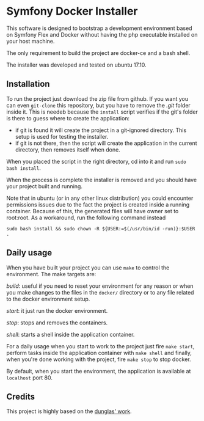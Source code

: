 # Symfony Docker Installer
This software is designed to bootstrap a development environment based on Symfony Flex and Docker without having the php executable installed on your host machine.

The only requirement to build the project are docker-ce and a bash shell.

The installer was developed and tested on ubuntu 17.10.

## Installation
To run the project just download the zip file from github. If you want you can even `git-clone` this repository, but you have to remove the *.git* folder inside it. This is needeb because the `install` script verifies if the git's folder is there to guess where to create the application:
- if git is found it will create the project in a git-ignored directory. This setup is used for testing the installer.
- if git is not there, then the script will create the application in the current directory, then removes itself when done.

When you placed the script in the right directory, cd into it and run `sudo bash install`.

When the process is complete the installer is removed and you should have your project built and running.

Note that in ubuntu (or in any other linux distribution) you could encounter permissions issues due to the fact the project is created inside a running container. Because of this, the generated files will have owner set to root:root. As a workaround, run the following command instead

```sudo bash install && sudo chown -R ${USER:=$(/usr/bin/id -run)}:$USER .```


## Daily usage
When you have built your project you can use `make` to control the environment. The make targets are:

*build*: useful if you need to reset your environment for any reason or when you make changes to the files in the `docker/` directory or to any file related to the docker environment setup.

*start*: it just run the docker environment.

*stop*: stops and removes the containers.

*shell*: starts a shell inside the application container.


For a daily usage when you start to work to the project just fire `make start`, perform tasks inside the application container with `make shell` and finally, when you're done working with the project, fire `make stop` to stop docker.

By default, when you start the environment, the application is available at `localhost` port 80.


## Credits
This project is highly based on the [dunglas' work](https://github.com/dunglas/symfony-docker).
